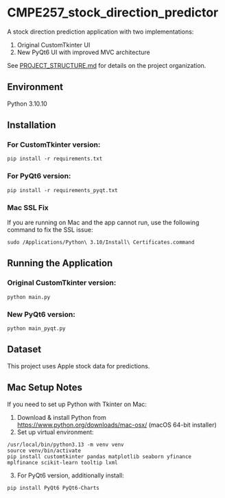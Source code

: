 # CMPE257_stock_direction_predictor

A stock direction prediction application with two implementations:

1. Original CustomTkinter UI
2. New PyQt6 UI with improved MVC architecture

See [PROJECT_STRUCTURE.md](PROJECT_STRUCTURE.md) for details on the project organization.

## Environment

Python 3.10.10

## Installation

### For CustomTkinter version:

```
pip install -r requirements.txt
```

### For PyQt6 version:

```
pip install -r requirements_pyqt.txt
```

### Mac SSL Fix

If you are running on Mac and the app cannot run, use the following command to fix the SSL issue:

```
sudo /Applications/Python\ 3.10/Install\ Certificates.command
```

## Running the Application

### Original CustomTkinter version:

```
python main.py
```

### New PyQt6 version:

```
python main_pyqt.py
```

## Dataset

This project uses Apple stock data for predictions.

## Mac Setup Notes

If you need to set up Python with Tkinter on Mac:

1. Download & install Python from https://www.python.org/downloads/mac-osx/ (macOS 64-bit installer)
2. Set up virtual environment:

```
/usr/local/bin/python3.13 -m venv venv
source venv/bin/activate
pip install customtkinter pandas matplotlib seaborn yfinance mplfinance scikit-learn tooltip lxml
```

3. For PyQt6 version, additionally install:

```
pip install PyQt6 PyQt6-Charts
```
